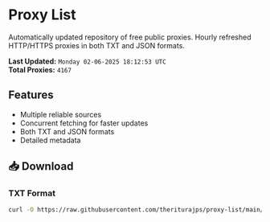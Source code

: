 # Proxy List

Automatically updated repository of free public proxies. Hourly refreshed HTTP/HTTPS proxies in both TXT and JSON formats.

**Last Updated:** `Monday 02-06-2025 18:12:53 UTC`  
**Total Proxies:** `4167`

## Features
- Multiple reliable sources
- Concurrent fetching for faster updates
- Both TXT and JSON formats
- Detailed metadata

## 📥 Download

### TXT Format
```bash
curl -O https://raw.githubusercontent.com/theriturajps/proxy-list/main/proxies.txt